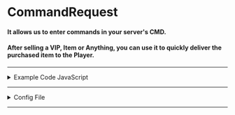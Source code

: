 # CommandRequest
#### It allows us to enter commands in your server's CMD.
#### After selling a VIP, Item or Anything, you can use it to quickly deliver the purchased item to the Player.
---

<details><summary>Example Code JavaScript</summary>
  
```js
function opPlayer(username){
  const post = fetch("localhost:8080/command?username=root&password=secret&command=op NoNametxt", {method: "POST"})
    .then(res => res.json());
  console.log(post);
}
//Returns true if Successful
```

</details>

---

<details><summary>Config File</summary>
  
```yaml
# CommandRequest
# Usage:
# It can only be used with the Post method.
# localhost:8080/command?username=root&password=secret&command=op NoNametxt

username: "root"
password: "secret"
url: "/command" # localhost:PORT/command
port: 8080 # localhost:8080
```
  
</details>

---
